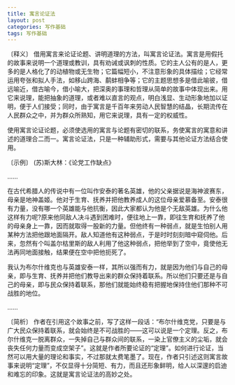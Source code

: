 ```yaml
---
title: 寓言论证法
layout: post
categories: 写作基础
tags: 写作基础
---
```


〔释义〕 借用寓言来论证论题、讲明道理的方法，叫寓言论证法。寓言是用假托的故事来说明一个道理或教训，具有劝诫或讽刺的性质。它的主人公有的是人，更多的是人格化了的动植物或无生物；它篇幅短小，不注意形象的具体描绘；它经常运用夸张和拟人手法，如移山跨海、鹬蚌相争等；它的主题思想多是借此喻彼，借远喻近，借古喻今，借小喻大，把深奥的事理和哲理从简单的故事中体现出来。用它来说理，能把抽象的道理，或者难以直言的观点，明白浅显、生动形象地加以证明，便于人们接受；同时，由于寓言是千百年来劳动人民智慧的结晶，长期流传在人民群众之中，并为群众所熟知，用它来说理，具有一定的权威性。

使用寓言论证论题，必须使选用的寓言与论题有密切的联系，务使寓言的寓意和讲述的道理合二而一。寓言论证法，只是一种辅助形式，需要与其他论证方法结合使用。

〔示例〕 (苏)斯大林：《论党工作缺点》

……

在古代希腊人的传说中有一位叫作安泰的著名英雄，他的父亲据说是海神波赛东，母亲是地神盖姬。他对于生育、抚养并把他教养成人的这位母亲爱慕备至。安泰很有力量，没有哪一个英雄能与他抗衡，因此大家都认为他是个无敌英雄。为什么他这样有力呢?原来他同敌人决斗遇到困难时，便往地上一靠，即往生育和抚养了他的母亲身上一靠，因而就取得一股新的力量。但他终有一种弱点，就是生怕别人用某种方法把他跟地面隔开。敌人知道他有这种弱点，于是时时刻刻暗中窥伺他。后来，忽然有个叫盖尔枯里斯的敌人利用了他这种弱点，把他举到了空中，竟使他无法再同地面接触，结果便在空中把他扼死了。

我认为布尔什维克也与英雄安泰一样，其所以强而有力，就是因为他们与自己的母亲，即与生育、抚养并把他们教导出来的群众保持着联系。所以他们只要还是与自己的母亲，即与民众保持着联系，那他们就能始终稳有把握地保持住他们那种不可战胜的地位。

……

〔简析〕 作者在引用这个故事之前，写了这样一段话：“布尔什维克党，只要是与广大民众保持着联系，就会始终是不可战胜的——这可以说是一个定理。反之，布尔什维克一脱离群众，一失掉自己与群众间的联系，一染上官僚主义的尘垢，就会丧失任何力量而变成空架子”。这就是作者所要论证的“定理”。如何进行论证，当然可以用大量的理论和事实，不过那就太费笔墨了。现在，作者只引述这则寓言故事来说明“定理”，不仅显得十分简短、有力，而且还形象鲜明，给人以深邃的启迪和难忘的印象。这就是寓言论证法的高妙之处。 